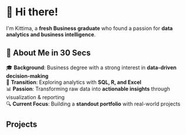 
# 👋 Hi there!  

I'm Kittima, a **fresh Business graduate** who found a passion for **data analytics and business intelligence**.  

## 📌 About Me in 30 Secs  

🎓 **Background**: Business degree with a strong interest in **data-driven decision-making**  
🚀 **Transition**: Exploring analytics with **SQL, R, and Excel**  
📊 **Passion**: Transforming raw data into **actionable insights** through visualization & reporting  
🔍 **Current Focus**: Building a **standout portfolio** with real-world projects  

## Projects
